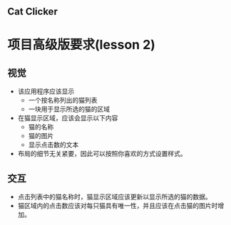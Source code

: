 Cat Clicker
---
# 项目高级版要求(lesson 2)
## 视觉
* 该应用程序应该显示
    * 一个按名称列出的猫列表
    * 一块用于显示所选的猫的区域
* 在猫显示区域，应该会显示以下内容
    * 猫的名称
    * 猫的图片
    * 显示点击数的文本
* 布局的细节无关紧要，因此可以按照你喜欢的方式设置样式。

## 交互
* 点击列表中的猫名称时，猫显示区域应该更新以显示所选的猫的数据。
* 猫区域内的点击数应该对每只猫具有唯一性，并且应该在点击猫的图片时增加。
